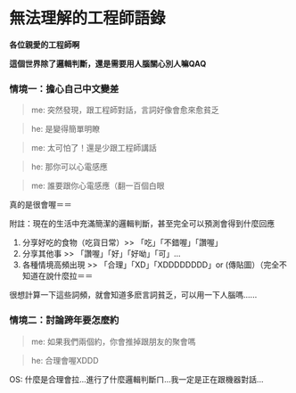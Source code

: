 # 無法理解的工程師語錄

**各位親愛的工程師啊**

**這個世界除了邏輯判斷，還是需要用人腦關心別人嘛QAQ**

### 情境一：擔心自己中文變差

> me: 突然發現，跟工程師對話，言詞好像會愈來愈貧乏

> he: 是變得簡單明瞭

> me: 太可怕了！還是少跟工程師講話

> he: 那你可以心電感應

> me: 誰要跟你心電感應（翻一百個白眼

真的是很會喔＝＝

附註：現在的生活中充滿簡潔的邏輯判斷，甚至完全可以預測會得到什麼回應

1. 分享好吃的食物（吃貨日常）>> 「吃」「不錯喔」「讚喔」
2. 分享其他事 >> 「讚喔」「好」「好呦」「可」...
3. 各種情境高頻出現 >> 「合理」「XD」「XDDDDDDDD」or (傳貼圖）（完全不知道在說什麼拉＝＝

很想計算一下這些詞頻，就會知道多麽言詞貧乏，可以用一下人腦嗎......

### 情境二：討論跨年要怎麼約

> me: 如果我們兩個約，你會推掉跟朋友的聚會嗎

> he: 合理會喔XDDD

OS: 什麼是合理會拉...進行了什麼邏輯判斷ㄇ...我一定是正在跟機器對話...